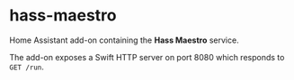 # hass-maestro

Home Assistant add-on containing the **Hass Maestro** service.

The add-on exposes a Swift HTTP server on port 8080 which responds to `GET /run`.
